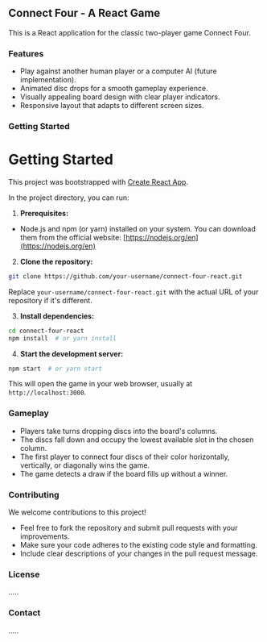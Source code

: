## Connect Four - A React Game

This is a React application for the classic two-player game Connect Four.

### Features

- Play against another human player or a computer AI (future implementation).
- Animated disc drops for a smooth gameplay experience.
- Visually appealing board design with clear player indicators.
- Responsive layout that adapts to different screen sizes.

### Getting Started

# Getting Started

This project was bootstrapped with [Create React App](https://github.com/facebook/create-react-app).

In the project directory, you can run:

1. **Prerequisites:**

- Node.js and npm (or yarn) installed on your system. You can download them from the official website: [https://nodejs.org/en](https://nodejs.org/en)

2. **Clone the repository:**

```bash
git clone https://github.com/your-username/connect-four-react.git
```

Replace `your-username/connect-four-react.git` with the actual URL of your repository if it's different.

3. **Install dependencies:**

```bash
cd connect-four-react
npm install  # or yarn install
```

4. **Start the development server:**

```bash
npm start  # or yarn start
```

This will open the game in your web browser, usually at `http://localhost:3000`.

### Gameplay

- Players take turns dropping discs into the board's columns.
- The discs fall down and occupy the lowest available slot in the chosen column.
- The first player to connect four discs of their color horizontally, vertically, or diagonally wins the game.
- The game detects a draw if the board fills up without a winner.

### Contributing

We welcome contributions to this project!

- Feel free to fork the repository and submit pull requests with your improvements.
- Make sure your code adheres to the existing code style and formatting.
- Include clear descriptions of your changes in the pull request message.

### License

.....

### Contact

.....
